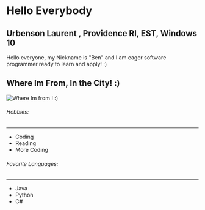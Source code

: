 # Hello Everybody

## Urbenson Laurent , Providence RI, EST, Windows 10

Hello everyone, my Nickname is "Ben" and I am eager software programmer ready to learn and apply! :)

## Where Im From, In the City! :)

![Where Im from ! :)](https://cdn.passporthealthusa.com/wp-content/uploads/2018/03/passport-health-providence-sc-travel-clinic-page.jpg?x73821)

###### Hobbies:

---
* Coding
* Reading
* More Coding 

###### Favorite Languages:

---
* Java
* Python
* C# 
